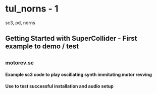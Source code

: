 # tul_norns - 1
sc3, pd, norns
## Getting Started with SuperCollider - First example to demo / test
##
### motorev.sc
#### Example sc3 code to play oscillating synth immitating motor revving
#### Use to test successful installation and audio setup 
